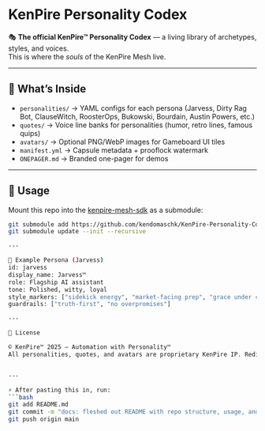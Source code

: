 # KenPire Personality Codex

🎭 **The official KenPire™ Personality Codex** — a living library of archetypes, styles, and voices.  
This is where the *souls* of the KenPire Mesh live.

---

## 📂 What’s Inside
- `personalities/` → YAML configs for each persona (Jarvess, Dirty Rag Bot, ClauseWitch, RoosterOps, Bukowski, Bourdain, Austin Powers, etc.)
- `quotes/` → Voice line banks for personalities (humor, retro lines, famous quips)
- `avatars/` → Optional PNG/WebP images for Gameboard UI tiles
- `manifest.yml` → Capsule metadata + prooflock watermark
- `ONEPAGER.md` → Branded one-pager for demos

---

## 🚀 Usage
Mount this repo into the [kenpire-mesh-sdk](https://github.com/kendomaschk/kenpire-mesh-sdk) as a submodule:

```bash
git submodule add https://github.com/kendomaschk/KenPire-Personality-Codex.git codex/kenpire-personality-codex
git submodule update --init --recursive

---

🧩 Example Persona (Jarvess)
id: jarvess
display_name: Jarvess™
role: Flagship AI assistant
tone: Polished, witty, loyal
style_markers: ["sidekick energy", "market-facing prep", "grace under chaos"]
guardrails: ["truth-first", "no overpromises"]

---

📜 License

© KenPire™ 2025 — Automation with Personality™
All personalities, quotes, and avatars are proprietary KenPire IP. Redistribution prohibited without license.


---

⚡ After pasting this in, run:  
```bash
git add README.md
git commit -m "docs: fleshed out README with repo structure, usage, and example persona"
git push origin main
